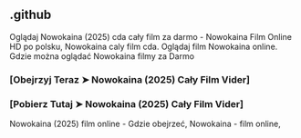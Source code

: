 ## .github

Oglądaj Nowokaina (2025) cda cały film za darmo - Nowokaina Film Online HD po polsku, Nowokaina caly film cda. Oglądaj film Nowokaina online. Gdzie można oglądać Nowokaina filmy za Darmo

### [Obejrzyj Teraz ➤ Nowokaina (2025) Cały Film Vider]

### [Pobierz Tutaj ➤ Nowokaina (2025) Cały Film Vider]

Nowokaina (2025) film online - Gdzie obejrzeć, Nowokaina - film online, 
